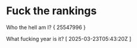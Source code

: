 # Fuck the rankings

Who the hell am I?
{ 25547996 }

What fucking year is it?
[ 2025-03-23T05:43:20Z ]
